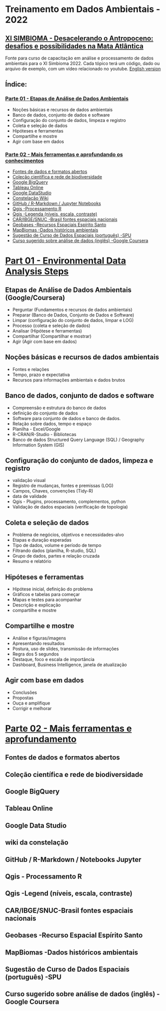 # Treinamento em Dados Ambientais - 2022
## [XI SIMBIOMA - Desacelerando o Antropoceno: desafios e possibilidades na Mata Atlântica](http://www.sambio.org.br/simbioma/)
Fonte para curso de capacitação em análise e processamento de dados ambientais para o XI Simbioma 2022. Cada tópico terá um código, dado ou arquivo de exemplo, com um vídeo relacionado no youtube.
[English version](/#)

## Índice:

### [Parte 01 - Etapas de Análise de Dados Ambientais](/part01/#)
- Noções básicas e recursos de dados ambientais
- Banco de dados, conjunto de dados e software
- Configuração do conjunto de dados, limpeza e registro
- Coleta e seleção de dados
- Hipóteses e ferramentas
- Compartilhe e mostre
- Agir com base em dados

### [Parte 02 - Mais ferramentas e aprofundando os conhecimentos](/part02/#)
- [Fontes de dados e formatos abertos](#open-data--sources-and-formats)
- [Coleção científica e rede de biodiversidade](#scientific-collection-and-biodiversity-network)
- [Google BigQuery](#google-bigquery)
- [Tableau Online](#tableau-online)
- [Google DataStudio](#google-datastudio)
- [Constelação Wiki](#wiki-constelation)
- [GitHub / R-Markdown / Jupyter Notebooks](#github--r-markdown--jupyter-notebooks)
- [Qgis -Processamento R](#qgis--processing-r)
- [Qgis -Legenda (níveis, escala, contraste)](#qgis--legend-levels-scale-constrast)
- [CAR/IBGE/SNUC -Brasil fontes espaciais nacionais](#caribgesnuc--brasil-national-spatial-sources)
- [Geobases -Recursos Espaciais Espírito Santo](#geobases--espirito-santo-spatial-resource)
- [MapBiomas -Dados históricos ambientais](#mapbiomas--environmental-historic-data)
- [Sugestão de Curso de Dados Espaciais (português) -SPU](#suggested-course-on-spatial-data-portuguese--spu)
- [Curso sugerido sobre análise de dados (inglês) -Google Coursera](#suggested-course-on-data-analytics-english--google-coursera)




# [Part 01 - Environmental Data Analysis Steps](/part01/#)

## Etapas de Análise de Dados Ambientais (Google/Coursera)
- Perguntar (Fundamentos e recursos de dados ambientais)
- Preparar (Banco de Dados, Conjunto de Dados e Software)
- Limpar (configuração do conjunto de dados, limpar e LOG)
- Processo (coleta e seleção de dados)
- Analisar (Hipótese e ferramentas)
- Compartilhar (Compartilhar e mostrar)
- Agir (Agir com base em dados)

## Noções básicas e recursos de dados ambientais

- Fontes e relações
- Tempo, prazo e expectativa
- Recursos para informações ambientais e dados brutos

## Banco de dados, conjunto de dados e software


- Compreensão e estrutura do banco de dados
- definição do conjunto de dados
- Software para conjunto de dados e banco de dados.
- Relação sobre dados, tempo e espaço
- Planilha - Excel/Google
- R-CRAN/R-Studio - Bibliotecas
- Banco de dados Structured Query Language (SQL) / Geography Information System (GIS)

## Configuração do conjunto de dados, limpeza e registro
- validação visual
- Registro de mudanças, fontes e premissas (LOG)
- Campos, Chaves, convenções (Tidy-R)
- data de validade
- Qgis - Plugins, processamento, complementos, python
- Validação de dados espaciais (verificação de topologia)


## Coleta e seleção de dados

- Problema de negócios, objetivos e necessidades-alvo
- Etapas e duração esperadas
- Tipo de dados, volume e período de tempo
- Filtrando dados (planilha, R-studio, SQL)
- Grupo de dados, partes e relação cruzada
- Resumo e relatório

## Hipóteses e ferramentas

- Hipótese inicial, definição do problema
- Gráficos e tabelas para começar
- Mapas e testes para acompanhar
- Descrição e explicação
- compartilhe e mostre

## Compartilhe e mostre
- Análise e figuras/imagens
- Apresentando resultados
- Postura, uso de slides, transmissão de informações
- Regra dos 5 segundos
- Destaque, foco e escala de importância
- Dashboard, Business Intelligence, janela de atualização



## Agir com base em dados
- Conclusões
- Propostas
- Ouça e amplifique
- Corrigir e melhorar

# [Parte 02 - Mais ferramentas e aprofundamento](/part02/#)
## Fontes de dados e formatos abertos
## Coleção científica e rede de biodiversidade
## Google BigQuery
## Tableau Online
## Google Data Studio
## wiki da constelação
## GitHub / R-Markdown / Notebooks Jupyter
## Qgis - Processamento R
## Qgis -Legend (níveis, escala, contraste)
## CAR/IBGE/SNUC-Brasil fontes espaciais nacionais
## Geobases -Recurso Espacial Espírito Santo
## MapBiomas -Dados históricos ambientais
## Sugestão de Curso de Dados Espaciais (português) -SPU
## Curso sugerido sobre análise de dados (inglês) -Google Coursera
